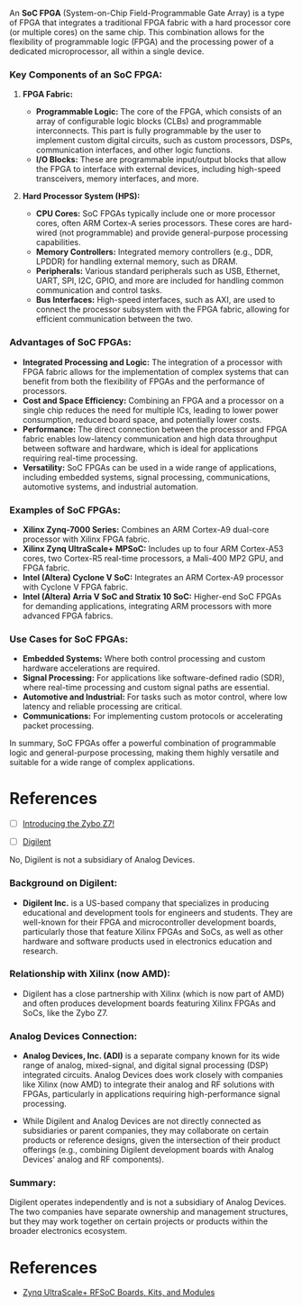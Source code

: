 An **SoC FPGA** (System-on-Chip Field-Programmable Gate Array) is a type of FPGA that integrates a traditional FPGA fabric with a hard processor core (or multiple cores) on the same chip. This combination allows for the flexibility of programmable logic (FPGA) and the processing power of a dedicated microprocessor, all within a single device.

### Key Components of an SoC FPGA:
1. **FPGA Fabric:**
   - **Programmable Logic:** The core of the FPGA, which consists of an array of configurable logic blocks (CLBs) and programmable interconnects. This part is fully programmable by the user to implement custom digital circuits, such as custom processors, DSPs, communication interfaces, and other logic functions.
   - **I/O Blocks:** These are programmable input/output blocks that allow the FPGA to interface with external devices, including high-speed transceivers, memory interfaces, and more.

2. **Hard Processor System (HPS):**
   - **CPU Cores:** SoC FPGAs typically include one or more processor cores, often ARM Cortex-A series processors. These cores are hard-wired (not programmable) and provide general-purpose processing capabilities.
   - **Memory Controllers:** Integrated memory controllers (e.g., DDR, LPDDR) for handling external memory, such as DRAM.
   - **Peripherals:** Various standard peripherals such as USB, Ethernet, UART, SPI, I2C, GPIO, and more are included for handling common communication and control tasks.
   - **Bus Interfaces:** High-speed interfaces, such as AXI, are used to connect the processor subsystem with the FPGA fabric, allowing for efficient communication between the two.

### Advantages of SoC FPGAs:
- **Integrated Processing and Logic:** The integration of a processor with FPGA fabric allows for the implementation of complex systems that can benefit from both the flexibility of FPGAs and the performance of processors.
- **Cost and Space Efficiency:** Combining an FPGA and a processor on a single chip reduces the need for multiple ICs, leading to lower power consumption, reduced board space, and potentially lower costs.
- **Performance:** The direct connection between the processor and FPGA fabric enables low-latency communication and high data throughput between software and hardware, which is ideal for applications requiring real-time processing.
- **Versatility:** SoC FPGAs can be used in a wide range of applications, including embedded systems, signal processing, communications, automotive systems, and industrial automation.

### Examples of SoC FPGAs:
- **Xilinx Zynq-7000 Series:** Combines an ARM Cortex-A9 dual-core processor with Xilinx FPGA fabric.
- **Xilinx Zynq UltraScale+ MPSoC:** Includes up to four ARM Cortex-A53 cores, two Cortex-R5 real-time processors, a Mali-400 MP2 GPU, and FPGA fabric.
- **Intel (Altera) Cyclone V SoC:** Integrates an ARM Cortex-A9 processor with Cyclone V FPGA fabric.
- **Intel (Altera) Arria V SoC and Stratix 10 SoC:** Higher-end SoC FPGAs for demanding applications, integrating ARM processors with more advanced FPGA fabrics.

### Use Cases for SoC FPGAs:
- **Embedded Systems:** Where both control processing and custom hardware accelerations are required.
- **Signal Processing:** For applications like software-defined radio (SDR), where real-time processing and custom signal paths are essential.
- **Automotive and Industrial:** For tasks such as motor control, where low latency and reliable processing are critical.
- **Communications:** For implementing custom protocols or accelerating packet processing.

In summary, SoC FPGAs offer a powerful combination of programmable logic and general-purpose processing, making them highly versatile and suitable for a wide range of complex applications.

# References

- [ ] [Introducing the Zybo Z7!](https://digilent.com/blog/introducing-the-zybo-z7/)

- [ ] [Digilent](https://digilent.com/)

No, Digilent is not a subsidiary of Analog Devices. 

### Background on Digilent:
- **Digilent Inc.** is a US-based company that specializes in producing educational and development tools for engineers and students. They are well-known for their FPGA and microcontroller development boards, particularly those that feature Xilinx FPGAs and SoCs, as well as other hardware and software products used in electronics education and research.

### Relationship with Xilinx (now AMD):
- Digilent has a close partnership with Xilinx (which is now part of AMD) and often produces development boards featuring Xilinx FPGAs and SoCs, like the Zybo Z7.

### Analog Devices Connection:
- **Analog Devices, Inc. (ADI)** is a separate company known for its wide range of analog, mixed-signal, and digital signal processing (DSP) integrated circuits. Analog Devices does work closely with companies like Xilinx (now AMD) to integrate their analog and RF solutions with FPGAs, particularly in applications requiring high-performance signal processing.

- While Digilent and Analog Devices are not directly connected as subsidiaries or parent companies, they may collaborate on certain products or reference designs, given the intersection of their product offerings (e.g., combining Digilent development boards with Analog Devices' analog and RF components).

### Summary:
Digilent operates independently and is not a subsidiary of Analog Devices. The two companies have separate ownership and management structures, but they may work together on certain projects or products within the broader electronics ecosystem.

# References

- [Zynq UltraScale+ RFSoC Boards, Kits, and Modules](https://www.xilinx.com/products/boards-and-kits/device-family/nav-zynq-ultrascale-plus-rfsoc.html)
